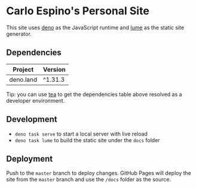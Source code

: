 # Carlo Espino's Personal Site

This site uses [deno](https://github.com/denoland/deno) as the JavaScript runtime and [lume](https://github.com/lumeland/lume) as the static site generator.

## Dependencies

| Project    | Version |
| ---------- | ------- |
| deno.land  | ^1.31.3 |

Tip: you can use [tea](https://github.com/teaxyz/cli) to get the dependencies table above resolved as a developer environment.

## Development

- `deno task serve` to start a local server with live reload
- `deno task lume` to build the static site under the `docs` folder

## Deployment

Push to the `master` branch to deploy changes. GitHub Pages will deploy the site from the `master` branch and use the `/docs` folder as the source.
